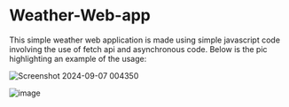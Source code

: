 # Weather-Web-app

This simple weather web application is made using simple javascript code involving the use of fetch api and asynchronous code. Below is the pic highlighting an example of the usage:

![Screenshot 2024-09-07 004350](https://github.com/user-attachments/assets/b631b12d-f67f-47cd-af0a-49c0b7354519)

![image](https://github.com/user-attachments/assets/953bb84a-b75f-4449-9a3b-10eb04b787d7)
